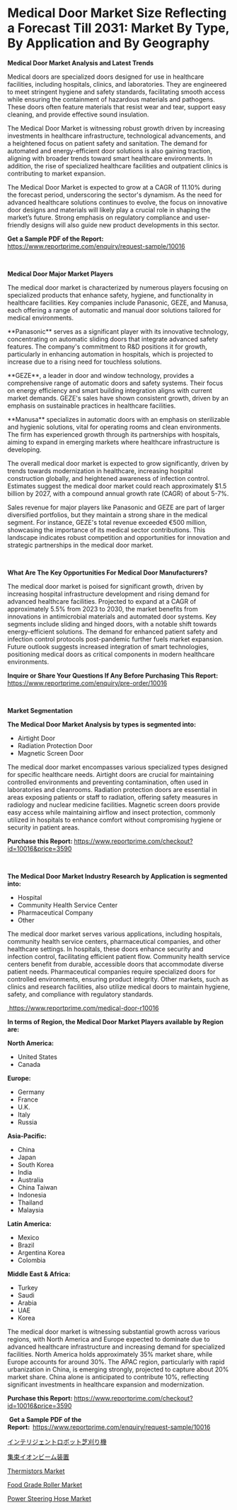 <p><h1>Medical Door Market Size Reflecting a Forecast Till 2031: Market By Type, By Application and By Geography</h1></p><p><strong>Medical Door Market Analysis and Latest Trends</strong></p>
<p><p>Medical doors are specialized doors designed for use in healthcare facilities, including hospitals, clinics, and laboratories. They are engineered to meet stringent hygiene and safety standards, facilitating smooth access while ensuring the containment of hazardous materials and pathogens. These doors often feature materials that resist wear and tear, support easy cleaning, and provide effective sound insulation.</p><p>The Medical Door Market is witnessing robust growth driven by increasing investments in healthcare infrastructure, technological advancements, and a heightened focus on patient safety and sanitation. The demand for automated and energy-efficient door solutions is also gaining traction, aligning with broader trends toward smart healthcare environments. In addition, the rise of specialized healthcare facilities and outpatient clinics is contributing to market expansion.</p><p>The Medical Door Market is expected to grow at a CAGR of 11.10% during the forecast period, underscoring the sector's dynamism. As the need for advanced healthcare solutions continues to evolve, the focus on innovative door designs and materials will likely play a crucial role in shaping the market’s future. Strong emphasis on regulatory compliance and user-friendly designs will also guide new product developments in this sector.</p></p>
<p><strong>Get a Sample PDF of the Report:&nbsp;</strong> <a href="https://www.reportprime.com/enquiry/request-sample/10016">https://www.reportprime.com/enquiry/request-sample/10016</a></p>
<p>&nbsp;</p>
<p><strong>Medical Door Major Market Players</strong></p>
<p><p>The medical door market is characterized by numerous players focusing on specialized products that enhance safety, hygiene, and functionality in healthcare facilities. Key companies include Panasonic, GEZE, and Manusa, each offering a range of automatic and manual door solutions tailored for medical environments.</p><p>**Panasonic** serves as a significant player with its innovative technology, concentrating on automatic sliding doors that integrate advanced safety features. The company's commitment to R&D positions it for growth, particularly in enhancing automation in hospitals, which is projected to increase due to a rising need for touchless solutions.</p><p>**GEZE**, a leader in door and window technology, provides a comprehensive range of automatic doors and safety systems. Their focus on energy efficiency and smart building integration aligns with current market demands. GEZE's sales have shown consistent growth, driven by an emphasis on sustainable practices in healthcare facilities.</p><p>**Manusa** specializes in automatic doors with an emphasis on sterilizable and hygienic solutions, vital for operating rooms and clean environments. The firm has experienced growth through its partnerships with hospitals, aiming to expand in emerging markets where healthcare infrastructure is developing.</p><p>The overall medical door market is expected to grow significantly, driven by trends towards modernization in healthcare, increasing hospital construction globally, and heightened awareness of infection control. Estimates suggest the medical door market could reach approximately $1.5 billion by 2027, with a compound annual growth rate (CAGR) of about 5-7%.</p><p>Sales revenue for major players like Panasonic and GEZE are part of larger diversified portfolios, but they maintain a strong share in the medical segment. For instance, GEZE's total revenue exceeded €500 million, showcasing the importance of its medical sector contributions. This landscape indicates robust competition and opportunities for innovation and strategic partnerships in the medical door market.</p></p>
<p>&nbsp;</p>
<p><strong>What Are The Key Opportunities For Medical Door Manufacturers?</strong></p>
<p><p>The medical door market is poised for significant growth, driven by increasing hospital infrastructure development and rising demand for advanced healthcare facilities. Projected to expand at a CAGR of approximately 5.5% from 2023 to 2030, the market benefits from innovations in antimicrobial materials and automated door systems. Key segments include sliding and hinged doors, with a notable shift towards energy-efficient solutions. The demand for enhanced patient safety and infection control protocols post-pandemic further fuels market expansion. Future outlook suggests increased integration of smart technologies, positioning medical doors as critical components in modern healthcare environments.</p></p>
<p><strong>Inquire or Share Your Questions If Any Before Purchasing This Report:</strong> <a href="https://www.reportprime.com/enquiry/pre-order/10016">https://www.reportprime.com/enquiry/pre-order/10016</a></p>
<p>&nbsp;</p>
<p><strong>Market Segmentation</strong></p>
<p><strong>The Medical Door Market Analysis by types is segmented into:</strong></p>
<p><ul><li>Airtight Door</li><li>Radiation Protection Door</li><li>Magnetic Screen Door</li></ul></p>
<p><p>The medical door market encompasses various specialized types designed for specific healthcare needs. Airtight doors are crucial for maintaining controlled environments and preventing contamination, often used in laboratories and cleanrooms. Radiation protection doors are essential in areas exposing patients or staff to radiation, offering safety measures in radiology and nuclear medicine facilities. Magnetic screen doors provide easy access while maintaining airflow and insect protection, commonly utilized in hospitals to enhance comfort without compromising hygiene or security in patient areas.</p></p>
<p><strong>Purchase this Report:&nbsp;</strong><a href="https://www.reportprime.com/checkout?id=10016&price=3590">https://www.reportprime.com/checkout?id=10016&price=3590</a></p>
<p>&nbsp;</p>
<p><strong>The Medical Door Market Industry Research by Application is segmented into:</strong></p>
<p><ul><li>Hospital</li><li>Community Health Service Center</li><li>Pharmaceutical Company</li><li>Other</li></ul></p>
<p><p>The medical door market serves various applications, including hospitals, community health service centers, pharmaceutical companies, and other healthcare settings. In hospitals, these doors enhance security and infection control, facilitating efficient patient flow. Community health service centers benefit from durable, accessible doors that accommodate diverse patient needs. Pharmaceutical companies require specialized doors for controlled environments, ensuring product integrity. Other markets, such as clinics and research facilities, also utilize medical doors to maintain hygiene, safety, and compliance with regulatory standards.</p></p>
<p><a href="https://www.reportprime.com/medical-door-r10016">&nbsp;https://www.reportprime.com/medical-door-r10016</a></p>
<p><strong>In terms of Region, the Medical Door Market Players available by Region are:</strong></p>
<p>
    <p> <strong> North America: </strong>
        <ul>
            <li>United States</li>
            <li>Canada</li>
        </ul>
        </p> 
    <p> <strong> Europe: </strong>
        <ul>
            <li>Germany</li>
            <li>France</li>
            <li>U.K.</li>
            <li>Italy</li>
            <li>Russia</li>
        </ul>
        </p> 
    <p> <strong> Asia-Pacific: </strong>
        <ul>
            <li>China</li>
            <li>Japan</li>
            <li>South Korea</li>
            <li>India</li>
            <li>Australia</li>
            <li>China Taiwan</li>
            <li>Indonesia</li>
            <li>Thailand</li>
            <li>Malaysia</li>
        </ul>
        </p> 
    <p> <strong> Latin America: </strong>
        <ul>
            <li>Mexico</li>
            <li>Brazil</li>
            <li>Argentina Korea</li>
            <li>Colombia</li>
        </ul>
        </p> 
    <p> <strong> Middle East & Africa: </strong>
        <ul>
            <li>Turkey</li>
            <li>Saudi</li>
            <li>Arabia</li>
            <li>UAE</li>
            <li>Korea</li>
        </ul>
    </p>
    </p>
<p><p>The medical door market is witnessing substantial growth across various regions, with North America and Europe expected to dominate due to advanced healthcare infrastructure and increasing demand for specialized facilities. North America holds approximately 35% market share, while Europe accounts for around 30%. The APAC region, particularly with rapid urbanization in China, is emerging strongly, projected to capture about 20% market share. China alone is anticipated to contribute 10%, reflecting significant investments in healthcare expansion and modernization.</p></p>
<p><strong>Purchase this Report: </strong><a href="https://www.reportprime.com/checkout?id=10016&price=3590">https://www.reportprime.com/checkout?id=10016&price=3590</a></p>
<p>&nbsp;<strong>Get a Sample PDF of the Report:&nbsp;&nbsp;</strong><a href="https://www.reportprime.com/enquiry/request-sample/10016">https://www.reportprime.com/enquiry/request-sample/10016</a></p>
<p><strong></strong></p>
<p><p><a href="https://medium.com/@felicidadbucar3s/%E3%82%B0%E3%83%AD%E3%83%BC%E3%83%90%E3%83%AB%E3%82%A4%E3%83%B3%E3%83%86%E3%83%AA%E3%82%B8%E3%82%A7%E3%83%B3%E3%83%88%E3%83%AD%E3%83%9C%E3%83%83%E3%83%88%E3%83%A2%E3%83%AF%E3%83%BC%E5%B8%82%E5%A0%B4%E3%81%AE%E7%AF%84%E5%9B%B2%E3%81%AB%E9%96%A2%E3%81%99%E3%82%8B%E8%A9%B3%E7%B4%B0%E3%81%AA%E5%88%86%E6%9E%90%E3%81%A8-2024%E5%B9%B4%E3%81%8B%E3%82%892031%E5%B9%B4%E3%81%BE%E3%81%A7%E3%81%AE%E6%9C%9F%E9%96%93%E3%81%AB%E3%81%8A%E3%81%84%E3%81%A6%E4%BA%88%E6%B8%AC%E3%81%95%E3%82%8C%E3%82%8B13-5-%E3%81%AEcagr%E3%81%AE%E6%80%A5%E6%88%90%E9%95%B7-379b41a48a09">インテリジェントロボット芝刈り機</a></p><p><a href="https://medium.com/@felicidadbucar3s/focused-ion-beam-equipment-market-%E3%81%AF-%E3%82%B3%E3%82%B9%E3%83%88%E7%AE%A1%E7%90%86%E3%81%A8%E5%8A%B9%E7%8E%87%E5%90%91%E4%B8%8A%E3%82%92%E5%84%AA%E5%85%88%E3%81%97%E3%81%BE%E3%81%99-%E3%81%95%E3%82%89%E3%81%AB-%E5%A0%B1%E5%91%8A%E6%9B%B8%E3%81%AF%E5%B8%82%E5%A0%B4%E3%81%AE%E9%9C%80%E8%A6%81%E9%9D%A2%E3%81%A8%E4%BE%9B%E7%B5%A6%E9%9D%A2%E3%81%AE%E4%B8%A1%E6%96%B9%E3%82%92%E3%82%AB%E3%83%90%E3%83%BC%E3%81%97%E3%81%A6%E3%81%84%E3%81%BE%E3%81%99-focused-ion-3d21bcac9034?postPublishedType=initial">集束イオンビーム装置</a></p><p><a href="https://www.linkedin.com/pulse/global-thermistors-industry-analysis-report-market-gpehc?trackingId=s8ULWr9KRJCZVNLsqgsGug%3D%3D">Thermistors Market</a></p><p><a href="https://issuu.com/reportprime-2/docs/food-grade-roller-market-size-2030._592fc0494e976e">Food Grade Roller Market</a></p><p><a href="https://www.linkedin.com/pulse/mapping-power-steering-hose-market-trends-challenges-breakthroughs-jay9e?trackingId=UyIYKnldThyM%2Fm5CKXPO9Q%3D%3D">Power Steering Hose Market</a></p></p>